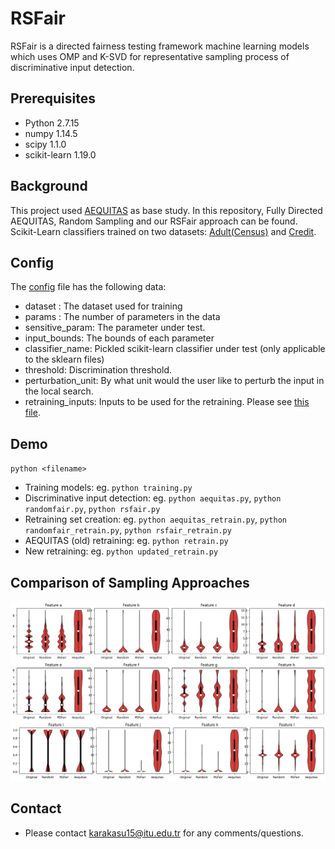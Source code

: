 # RSFair

RSFair is a directed fairness testing framework machine learning models which uses OMP and K-SVD for representative sampling process of discriminative input detection. 

## Prerequisites

* Python 2.7.15
* numpy 1.14.5
* scipy 1.1.0
* scikit-learn 1.19.0

## Background
This project used [AEQUITAS](https://github.com/sakshiudeshi/Aequitas) as base study. In this repository, Fully Directed AEQUITAS, Random Sampling and our RSFair approach can be found. 
Scikit-Learn classifiers trained on two datasets: [Adult(Census)](http://archive.ics.uci.edu/ml/datasets/Adult) and [Credit](http://archive.ics.uci.edu/dataset/144/statlog+german+credit+data).

## Config
The [config](config.py) file has the following data:

* dataset : The dataset used for training
* params : The number of parameters in the data
* sensitive_param: The parameter under test.
* input_bounds: The bounds of each parameter
* classifier_name: Pickled scikit-learn classifier under test (only applicable to the sklearn files)
* threshold: Discrimination threshold.
* perturbation_unit: By what unit would the user like to perturb the input in the local search.
* retraining_inputs: Inputs to be used for the retraining. Please see [this file](Retrain_Example_File.txt).

## Demo
`python <filename>`

* Training models:  eg. `python training.py`
* Discriminative input detection: eg. `python aequitas.py`,  `python randomfair.py`,  `python rsfair.py`
* Retraining set creation: eg. `python aequitas_retrain.py`,  `python randomfair_retrain.py`,  `python rsfair_retrain.py`
* AEQUITAS (old) retraining: eg. `python retrain.py`
* New retraining: eg. `python updated_retrain.py`

## Comparison of Sampling Approaches

![alt text](https://github.com/umutcankarakas/RSFair/blob/main/images/features.png?raw=true)

## Contact
* Please contact karakasu15@itu.edu.tr for any comments/questions.
